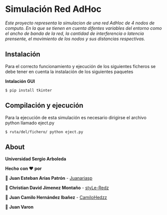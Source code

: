 # Simulación Red AdHoc

_Este proyecto representa la simulacion de una red AdHoc de 4 nodos de computo. En la que se tienen en cuenta difentes variables del entorno como el ancho de banda de la red, la cantidad de interferencia o latencia prensente, el movimiento de los nodos y sus distancias respectivas._


## Instalación
Para el correcto funcionamiento y ejecución de los siguientes ficheros se debe tener en cuenta la instalación de los siguientes paquetes

**Intalación GUI**

```
$ pip install tkinter
```


## Compilación y ejecución
Para la ejecución de esta simulación es necesario dirigirse el archivo python llamado eject.py

```
$ ruta/del/fichero/ python eject.py
```


## About
**Universidad Sergio Arboleda**

**Hecho con ❤️ por**

👦 **Juan Esteban Arias Patrón** - [Juanariasp](https://github.com/Juanariasp)

👦 **Christian David Jimenez Montaño** - [styLe-Redz](https://github.com/styLe-Redz)

👦 **Juan Camilo Hernández Ibañez** - [CamiloHedzz](https://github.com/CamiloHedzz)

👦 **Juan Varon** 
